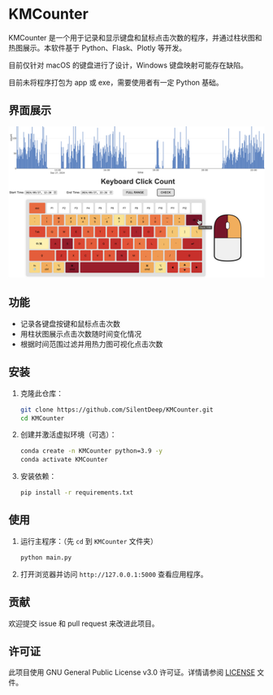 # KMCounter

KMCounter 是一个用于记录和显示键盘和鼠标点击次数的程序，并通过柱状图和热图展示。本软件基于 Python、Flask、Plotly 等开发。

目前仅针对 macOS 的键盘进行了设计，Windows 键盘映射可能存在缺陷。

目前未将程序打包为 app 或 exe，需要使用者有一定 Python 基础。

## 界面展示
![界面展示](./assets/PixelSnap%202024-09-27%20at%2022.26.37@2x.png)

## 功能

- 记录各键盘按键和鼠标点击次数
- 用柱状图展示点击次数随时间变化情况
- 根据时间范围过滤并用热力图可视化点击次数

## 安装

1. 克隆此仓库：
    ```bash
    git clone https://github.com/SilentDeep/KMCounter.git
    cd KMCounter
    ```

2. 创建并激活虚拟环境（可选）：
    ```bash
    conda create -n KMCounter python=3.9 -y
    conda activate KMCounter
    ```

3. 安装依赖：
    ```bash
    pip install -r requirements.txt
    ```

## 使用

1. 运行主程序：（先 `cd` 到 `KMCounter` 文件夹）
    ```bash
    python main.py
    ```

2. 打开浏览器并访问 `http://127.0.0.1:5000` 查看应用程序。

## 贡献

欢迎提交 issue 和 pull request 来改进此项目。

## 许可证

此项目使用 GNU General Public License v3.0 许可证。详情请参阅 [LICENSE](./LICENSE) 文件。
